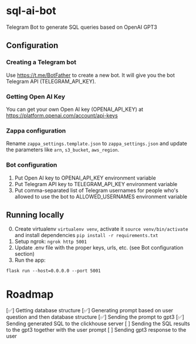 # sql-ai-bot

Telegram Bot to generate SQL queries based on OpenAI GPT3

## Configuration

### Creating a Telegram bot

Use https://t.me/BotFather to create a new bot. It will give you
the bot Telegram API (TELEGRAM_API_KEY).

### Getting Open AI Key

You can get your own Open AI key (OPENAI_API_KEY) at
https://platform.openai.com/account/api-keys

### Zappa configuration

Rename `zappa_settings.template.json` to `zappa_settings.json` and update the parameters like
`arn`, `s3_bucket`, `aws_region`.

### Bot configuration

1. Put Open AI key to OPENAI_API_KEY environment variable
2. Put Telegram API key to TELEGRAM_API_KEY environment variable
3. Put comma-separated list of Telegram usernames for people who's
   allowed to use the bot to ALLOWED_USERNAMES environment variable

## Running locally

0. Create virtualenv `virtualenv venv`, activate it `source venv/bin/activate`
   and install dependencies `pip install -r requirements.txt`
1. Setup ngrok: `ngrok http 5001`
2. Update .env file with the proper keys, urls, etc. (see Bot configuration section)
3. Run the app:

```
flask run --host=0.0.0.0 --port 5001
```

# Roadmap

[✅] Getting database structure
[✅] Generating prompt based on user question and then database structure
[✅] Sending the prompt to gpt3
[✅] Sending generated SQL to the clickhouse server
[ ] Sending the SQL results to the gpt3 together with the user prompt
[ ] Sending gpt3 response to the user
